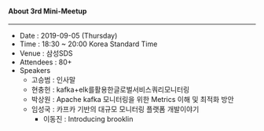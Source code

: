 #### About 3rd Mini-Meetup
---
* Date : 2019-09-05 (Thursday)
* Time : 18:30 ~ 20:00 Korea Standard Time
* Venue : 삼성SDS
* Attendees : 80+
* Speakers
  * 고승범 : 인사말
  * 현충헌 : kafka+elk를활용한글로벌서비스쿼리모니터링
  * 박상원 : Apache kafka 모니터링을 위한 Metrics 이해 및 최적화 방안
  * 임성국 : 카프카 기반의 대규모 모니터링 플랫폼 개발이야기
	* 이동진 : Introducing brooklin

